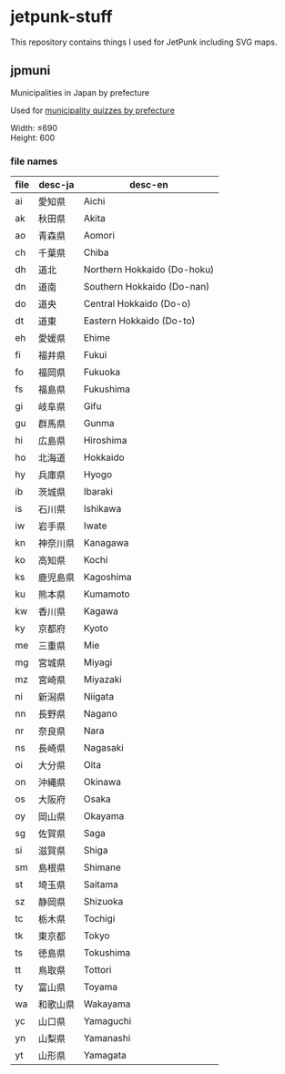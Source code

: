 # jetpunk-stuff

This repository contains things I used for JetPunk including SVG maps.

## jpmuni

Municipalities in Japan by prefecture

Used for [municipality quizzes by prefecture](https://www.jetpunk.com/series/1557301/00)

Width: ≤690  
Height: 600

### file names

file | desc-ja | desc-en
--- | --- | ---
ai | 愛知県 | Aichi
ak | 秋田県 | Akita
ao | 青森県 | Aomori
ch | 千葉県 | Chiba
dh | 道北 | Northern Hokkaido (Do-hoku)
dn | 道南 | Southern Hokkaido (Do-nan)
do | 道央 | Central Hokkaido (Do-o)
dt | 道東 | Eastern Hokkaido (Do-to)
eh | 愛媛県 | Ehime
fi | 福井県 | Fukui
fo | 福岡県 | Fukuoka
fs | 福島県 | Fukushima
gi | 岐阜県 | Gifu
gu | 群馬県 | Gunma
hi | 広島県 | Hiroshima
ho | 北海道 | Hokkaido
hy | 兵庫県 | Hyogo
ib | 茨城県 | Ibaraki
is | 石川県 | Ishikawa
iw | 岩手県 | Iwate
kn | 神奈川県 | Kanagawa
ko | 高知県 | Kochi
ks | 鹿児島県 | Kagoshima
ku | 熊本県 | Kumamoto
kw | 香川県 | Kagawa
ky | 京都府 | Kyoto
me | 三重県 | Mie
mg | 宮城県 | Miyagi
mz | 宮崎県 | Miyazaki
ni | 新潟県 | Niigata
nn | 長野県 | Nagano
nr | 奈良県 | Nara
ns | 長崎県 | Nagasaki
oi | 大分県 | Oita
on | 沖縄県 | Okinawa
os | 大阪府 | Osaka
oy | 岡山県 | Okayama
sg | 佐賀県 | Saga
si | 滋賀県 | Shiga
sm | 島根県 | Shimane
st | 埼玉県 | Saitama
sz | 静岡県 | Shizuoka
tc | 栃木県 | Tochigi
tk | 東京都 | Tokyo
ts | 徳島県 | Tokushima
tt | 鳥取県 | Tottori
ty | 富山県 | Toyama
wa | 和歌山県 | Wakayama
yc | 山口県 | Yamaguchi
yn | 山梨県 | Yamanashi
yt | 山形県 | Yamagata
